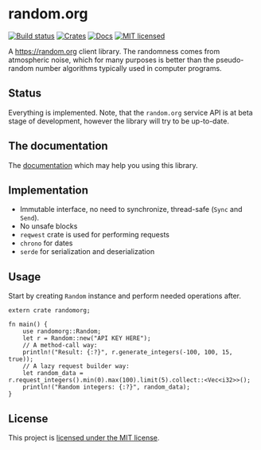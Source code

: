 # random.org
[![Build status](https://travis-ci.org/vityafx/randomorg.svg?branch=master)](https://travis-ci.org/vityafx/randomorg)
[![Crates](https://img.shields.io/crates/v/randomorg.svg)](https://crates.io/crates/randomorg)
[![Docs](https://docs.rs/randomorg/badge.svg)](https://docs.rs/randomorg)
[![MIT licensed](https://img.shields.io/badge/license-MIT-blue.svg)](./LICENSE)


A https://random.org client library. The randomness comes from atmospheric noise, which
for many purposes is better than the pseudo-random number algorithms typically used in computer
programs.

## Status
Everything is implemented. Note, that the `random.org` service API is at beta stage of development,
however the library will try to be up-to-date.

## The documentation
The [documentation](https://docs.rs/randomorg) which may help you using this library.

## Implementation
- Immutable interface, no need to synchronize, thread-safe (`Sync` and `Send`).
- No unsafe blocks
- `reqwest` crate is used for performing requests
- `chrono` for dates
- `serde` for serialization and deserialization

## Usage
Start by creating `Random` instance and perform needed operations after.

```rust,no_run
extern crate randomorg;

fn main() {
    use randomorg::Random;
    let r = Random::new("API KEY HERE");
    // A method-call way:
    println!("Result: {:?}", r.generate_integers(-100, 100, 15, true));
    // A lazy request builder way:
    let random_data = r.request_integers().min(0).max(100).limit(5).collect::<Vec<i32>>();
    println!("Random integers: {:?}", random_data);
}
```

## License

This project is
[licensed under the MIT license](https://github.com/vityafx/randomorg/blob/master/LICENSE).

